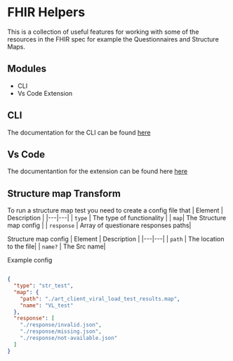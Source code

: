 # FHIR Helpers

This is a collection of useful features for working with some of the resources in the FHIR spec for example the Questionnaires and Structure Maps.

## Modules
- CLI
- Vs Code Extension

## CLI
The documentation for the CLI can be found [here](Fhir_Kotlin/README.md)
## Vs Code
The documentantion for the extension can be found here [here](vscode_extension/README.md)
## Structure map Transform
To run a structure map test you need to create a config file that
| Element  | Description  |
|---|---|
| `type`  | The type of functionality  |
| `map`|   The Structure map config |
| `response` | Array of questionare responses paths|

Structure map config
| Element  | Description  |
|---|---|
| `path` | The location to the file|
| `name?` | The Src name|

Example config

```json

{
  "type": "str_test",
  "map": {
    "path": "./art_client_viral_load_test_results.map",
    "name": "VL_test"
  },
  "response": [
    "./response/invalid.json",
    "./response/missing.json",
    "./response/not-available.json"
  ]
}

```